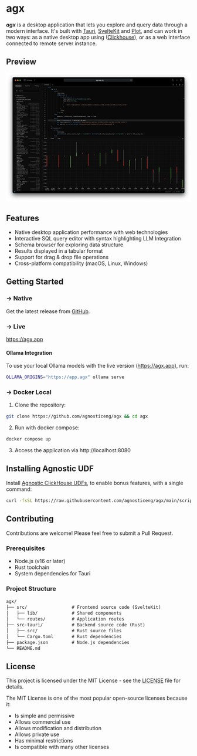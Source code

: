 # agx

**_agx_** is a desktop application that lets you explore and query data through a modern interface. It's built with [Tauri](https://tauri.app/), [SvelteKit](https://kit.svelte.dev/) and [Plot](https://observablehq.com/@observablehq/plot), and can work in two ways: as a native desktop app using ([Clickhouse](https://github.com/clickhouse/clickhouse)), or as a web interface connected to remote server instance.

## Preview

![Preview](.github/img/screenshot.png)

## Features

- Native desktop application performance with web technologies
- Interactive SQL query editor with syntax highlighting
  LLM Integration
- Schema browser for exploring data structure
- Results displayed in a tabular format
- Support for drag & drop file operations
- Cross-platform compatibility (macOS, Linux, Windows)

## Getting Started

### → Native

Get the latest release from [GitHub](https://github.com/agnosticeng/agx/releases).

### → Live

https://agx.app

#### Ollama Integration

To use your local Ollama models with the live version (https://agx.app), run:

```bash
OLLAMA_ORIGINS="https://app.agx" ollama serve
```

### → Docker Local

1. Clone the repository:

```bash
git clone https://github.com/agnosticeng/agx && cd agx
```

2. Run with docker compose:

```bash
docker compose up
```

3. Access the application via http://localhost:8080

## Installing Agnostic UDF

Install [Agnostic ClickHouse UDFs](https://github.com/agnosticeng/clickhouse-evm), to enable bonus features, with a single command:

```bash
curl -fsSL https://raw.githubusercontent.com/agnosticeng/agx/main/scripts/install_agnostic_udfs.sh | sh
```

## Contributing

Contributions are welcome! Please feel free to submit a Pull Request.

### Prerequisites

- Node.js (v16 or later)
- Rust toolchain
- System dependencies for Tauri

### Project Structure

```
agx/
├── src/                 # Frontend source code (SvelteKit)
│   ├── lib/             # Shared components
│   └── routes/          # Application routes
├── src-tauri/           # Backend source code (Rust)
│   ├── src/             # Rust source files
│   └── Cargo.toml       # Rust dependencies
├── package.json         # Node.js dependencies
└── README.md
```

## License

This project is licensed under the MIT License - see the [LICENSE](LICENSE) file for details.

The MIT License is one of the most popular open-source licenses because it:

- Is simple and permissive
- Allows commercial use
- Allows modification and distribution
- Allows private use
- Has minimal restrictions
- Is compatible with many other licenses
